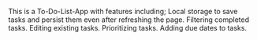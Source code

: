 This is a To-Do-List-App
with features including;
Local storage to save tasks and persist them even after refreshing the page.
Filtering completed tasks.
Editing existing tasks.
Prioritizing tasks.
Adding due dates to tasks.
